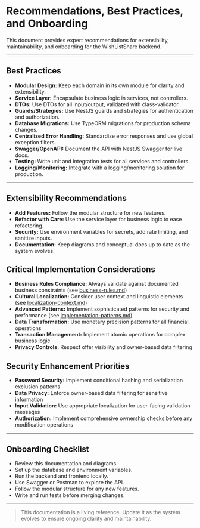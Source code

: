 # Recommendations, Best Practices, and Onboarding

This document provides expert recommendations for extensibility, maintainability, and onboarding for the WishListShare backend.

---

## Best Practices
- **Modular Design:** Keep each domain in its own module for clarity and extensibility.
- **Service Layer:** Encapsulate business logic in services, not controllers.
- **DTOs:** Use DTOs for all input/output, validated with class-validator.
- **Guards/Strategies:** Use NestJS guards and strategies for authentication and authorization.
- **Database Migrations:** Use TypeORM migrations for production schema changes.
- **Centralized Error Handling:** Standardize error responses and use global exception filters.
- **Swagger/OpenAPI:** Document the API with NestJS Swagger for live docs.
- **Testing:** Write unit and integration tests for all services and controllers.
- **Logging/Monitoring:** Integrate with a logging/monitoring solution for production.

---

## Extensibility Recommendations
- **Add Features:** Follow the modular structure for new features.
- **Refactor with Care:** Use the service layer for business logic to ease refactoring.
- **Security:** Use environment variables for secrets, add rate limiting, and sanitize inputs.
- **Documentation:** Keep diagrams and conceptual docs up to date as the system evolves.

## Critical Implementation Considerations
- **Business Rules Compliance:** Always validate against documented business constraints (see [business-rules.md](./business-rules.md))
- **Cultural Localization:** Consider user context and linguistic elements (see [localization-context.md](./localization-context.md))
- **Advanced Patterns:** Implement sophisticated patterns for security and performance (see [implementation-patterns.md](./implementation-patterns.md))
- **Data Transformation:** Use monetary precision patterns for all financial operations
- **Transaction Management:** Implement atomic operations for complex business logic
- **Privacy Controls:** Respect offer visibility and owner-based data filtering

## Security Enhancement Priorities
- **Password Security:** Implement conditional hashing and serialization exclusion patterns
- **Data Privacy:** Enforce owner-based data filtering for sensitive information
- **Input Validation:** Use appropriate localization for user-facing validation messages
- **Authorization:** Implement comprehensive ownership checks before any modification operations

---

## Onboarding Checklist
- Review this documentation and diagrams.
- Set up the database and environment variables.
- Run the backend and frontend locally.
- Use Swagger or Postman to explore the API.
- Follow the modular structure for any new features.
- Write and run tests before merging changes.

---

> This documentation is a living reference. Update it as the system evolves to ensure ongoing clarity and maintainability. 